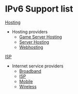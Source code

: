 # IPv6 Support list

[Hosting](/hosting/)
* Hosting providers
  * [Game Server Hosting](/hosting/game.csv/)
  * [Server Hosting](/hosting/server.csv)
  * [Webhosting](/hosting/webhosting.csv)
  
 [ISP](/isp/)
* Internet service providers
  * [Broadband](/ISP/broadband.csv/)
  * [ISP](/ISP/isp.csv/)
  * [Mobile](/ISP/mobile.csv/)
  * [Wireless](/ISP/wireless.csv/)
